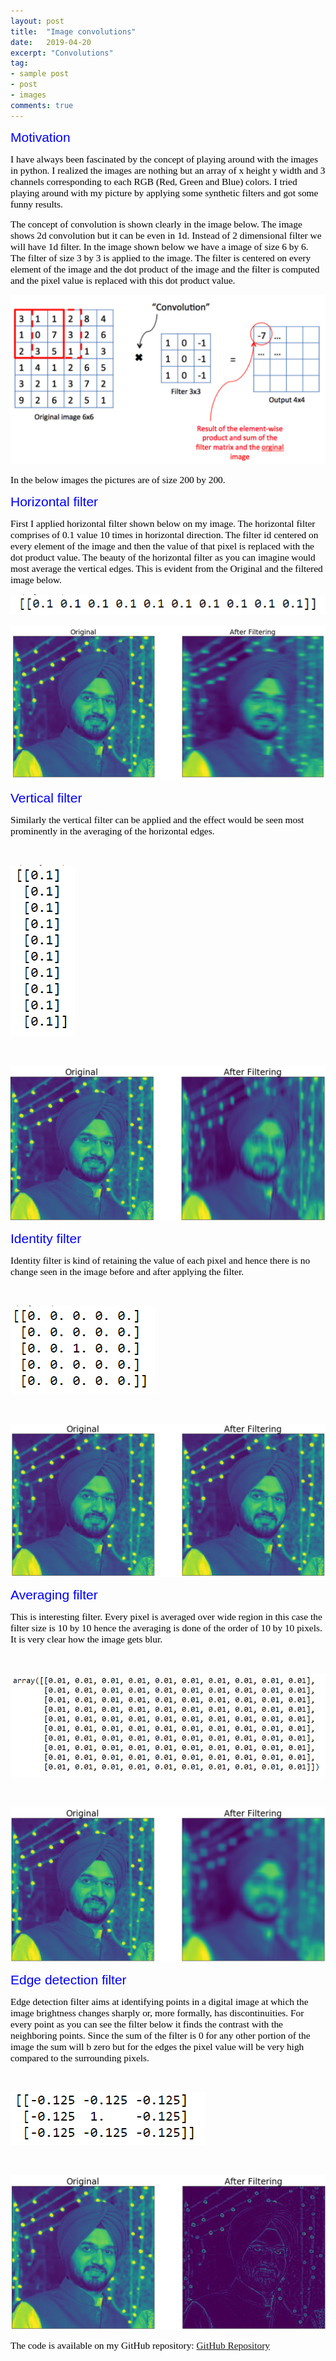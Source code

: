 ```yaml
---
layout: post
title:  "Image convolutions"
date:   2019-04-20
excerpt: "Convolutions"
tag:
- sample post
- post
- images
comments: true
---
```


<span style="color:blue;  font-family: Helvetica;font-size:1.5em;">Motivation</span>

<span style="color:black; font-family: Tahoma;font-size:1.1em;">I have always been fascinated by the concept of playing around with the images in python. I realized the images are nothing but an array of x height y width and 3 channels corresponding to each RGB (Red, Green and Blue) colors. I tried playing around with my picture by applying some synthetic filters and got some funny results.</span>

<span style="color:black; font-family: Tahoma;font-size:1.1em;">The concept of convolution is shown clearly in the image below. The image shows 2d convolution but it can be even in 1d. Instead of 2 dimensional filter we will have 1d filter. In the image shown below we have a image of size 6 by 6. The filter of size 3 by 3 is applied to the image. The filter is centered on every element of the image and the dot product of the image and the filter is computed and the pixel value is replaced with this dot product value.</span>

![](../imgs/image_conv_concept.PNG)

<span style="color:black; font-family: Tahoma;font-size:1.1em;">In the below images the pictures are of size 200 by 200.</span>


<span style="color:blue;  font-family: Helvetica;font-size:1.5em;">Horizontal filter</span>

<span style="color:black; font-family: Tahoma;font-size:1.1em;">First I applied horizontal filter shown below on my image. The horizontal filter comprises of 0.1 value 10 times in horizontal direction. The filter id centered on every element of the image and then the value of that pixel is replaced with the dot product value.
The beauty of the horizontal filter as you can imagine would most average the vertical edges. This is evident from the Original and the filtered image below.</span>
<br>

![](../imgs/horizontal_conv_filter.PNG)

![](../imgs/horizontal_conv.PNG)



<span style="color:blue;  font-family: Helvetica;font-size:1.5em;">Vertical filter</span>

<span style="color:black; font-family: Tahoma;font-size:1.1em;">Similarly the vertical filter can be applied and the effect would be seen most prominently in the averaging of the horizontal edges.</span>

<br>

![](../imgs/vertical_conv_filter.PNG)

<br>


![](../imgs/vertical_conv.PNG)

<span style="color:blue;  font-family: Helvetica;font-size:1.5em;">Identity filter</span>

<span style="color:black; font-family: Tahoma;font-size:1.1em;">Identity filter is kind of retaining the value of each pixel and hence there is no change seen in the image before and after applying the filter.</span>

<br>

![](../imgs/identity_conv_filter.PNG)

<br>


![](../imgs/identity_conv.PNG)



<span style="color:blue;  font-family: Helvetica;font-size:1.5em;">Averaging filter</span>

<span style="color:black; font-family: Tahoma;font-size:1.1em;">This is interesting filter. Every pixel is averaged over wide region in this case the filter size is 10 by 10 hence the averaging is done of the order of 10 by 10 pixels. It is very clear how the image gets blur.</span>

<br>

![](../imgs/average_conv_filter.PNG)

<br>

![](../imgs/average_conv.PNG)


<span style="color:blue;  font-family: Helvetica;font-size:1.5em;">Edge detection filter</span>

<span style="color:black; font-family: Tahoma;font-size:1.1em;">Edge detection filter aims at identifying points in a digital image at which the image brightness changes sharply or, more formally, has discontinuities. For every point as you can see the filter below it finds the contrast with the neighboring points. Since the sum of the filter is 0 for any other portion of the image the sum will b zero but for the edges the pixel value will be very high compared to the surrounding pixels.</span>

<br>

![](../imgs/edge_detection_filter.PNG)

<br>

![](../imgs/edge_detection.PNG)

<span style="color:black; font-family: Tahoma;font-size:1.1em;">The code is available on my GitHub repository: [GitHub Repository](https://github.com/Birinder1469/Image_convolutions)</span>
